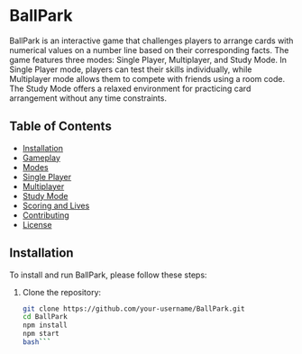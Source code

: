 # BallPark

BallPark is an interactive game that challenges players to arrange cards with numerical values on a number line based on their corresponding facts. The game features three modes: Single Player, Multiplayer, and Study Mode. In Single Player mode, players can test their skills individually, while Multiplayer mode allows them to compete with friends using a room code. The Study Mode offers a relaxed environment for practicing card arrangement without any time constraints.

## Table of Contents

- [Installation](#installation)
- [Gameplay](#gameplay)
- [Modes](#modes)
- [Single Player](#single-player)
- [Multiplayer](#multiplayer)
- [Study Mode](#study-mode)
- [Scoring and Lives](#scoring-and-lives)
- [Contributing](#contributing)
- [License](#license)

## Installation

To install and run BallPark, please follow these steps:

1. Clone the repository:

   ```bash
   git clone https://github.com/your-username/BallPark.git
   cd BallPark
   npm install
   npm start
   bash```

